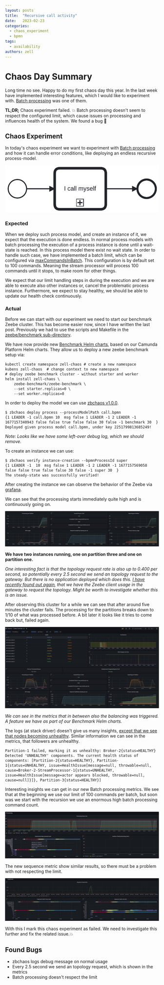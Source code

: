 ```yaml
---
layout: posts
title:  "Recursive call activity"
date:   2023-02-23
categories: 
  - chaos_experiment 
  - bpmn
tags:
  - availability
authors: zell
---
```


# Chaos Day Summary

Long time no see. Happy to do my first chaos day this year. In the last week have implemented interesting features, which I would like to experiment with.
[Batch processing](https://github.com/camunda/zeebe/issues/11416) was one of them.

**TL;DR;** Chaos experiment failed. :boom: Batch processing doesn't seem to respect the configured limit, which cause issues on processing and influences health of the system. We found a bug :muscle:

<!--truncate-->

## Chaos Experiment

In today's chaos experiment we want to experiment with [Batch processing](https://github.com/camunda/zeebe/issues/11416) and how it can handle error conditions, like deploying an endless recursive process-model.

![recursive process](call.png)

### Expected

When we deploy such process model, and create an instance of it, we expect that the execution is done endless. In normal process models with batch processing the execution of a process instance is done until a wait-state is reached. In this process model there exist no wait state. In order to handle such case, we have implemented a batch limit, which can be configured via [maxCommandsInBatch](https://github.com/camunda/zeebe/blob/main/dist/src/main/config/broker.standalone.yaml.template#L695). This configuration is by default set to 100 commands. Meaning the stream processor will process 100 commands until it stops, to make room for other things.

We expect that our limit handling steps in during the execution and we are able to execute also other instances or, cancel the problematic process instance. Furthermore, we expect to stay healthy, we should be able to update our health check continuously.

### Actual

Before we can start with our experiment we need to start our benchmark Zeebe cluster. This has become easier now, since I have written the last post. Previously we had to use the scripts and Makefile in the [zeebe/benchmark sub-directory](https://github.com/camunda/zeebe/tree/main/benchmarks/setup).

We have now provide new [Benchmark Helm charts](https://github.com/zeebe-io/benchmark-helm), based on our Camunda Platform Helm charts. They allow us to deploy a new zeebe benchmark setup via:

```shell
kubectl create namespace zell-chaos # create a new namespace
kubens zell-chaos  # change context to new namespace
# deploy zeebe benchmark cluster - without starter and worker
helm install zell-chaos \
    zeebe-benchmark/zeebe-benchmark \
    --set starter.replicas=0 \
    --set worker.replicas=0
```


In order to deploy the model we can use [zbchaos v1.0.0](https://github.com/zeebe-io/zeebe-chaos/releases/tag/zbchaos-v1.0.0).


```shell
$ zbchaos deploy process --processModelPath call.bpmn 
{1 LEADER -1 call.bpmn 10  msg false 1 LEADER -1 2 LEADER -1 1677157340943 false false true false false 30 false -1 benchmark 30  }
Deployed given process model call.bpmn, under key 2251799813685249!
```

*Note: Looks like we have some left-over debug log, which we should remove.*

To create an instance we can use:

```shell
$ zbchaos verify instance-creation --bpmnProcessId super
{1 LEADER -1  10  msg false 1 LEADER -1 2 LEADER -1 1677157569058 false false true false false 30 false -1 super 30  }
The steady-state was successfully verified!
```

After creating the instance we can observe the behavior of the Zeebe via [grafana](https://grafana.dev.zeebe.io/).

We can see that the processing starts immediately quite high and is continuously going on. 

![general](general.png)

**We have two instances running, one on partition three and one on partition one.**

_One interesting fact is that the topology request rate is also up to 0.400 per second, so potentially every 2.5 second we send an topology request to the gateway. But there is no application deployed which does this. [I have recently found out again](https://github.com/camunda/zeebe/pull/11599#discussion_r1109846523), that we have the Zeebe client usage in the gateway to request the topology. Might be worth to investigate whether this is an issue._

After observing this cluster for a while we can see that after around five minutes the cluster fails. The processing for the partitions breaks down to 1/10 of what was processed before. A bit later it looks like it tries to come back but, failed again.

![fail-general](fail-general.png)

_We can see in the metrics that in between also the balancing was triggered. A feature we have as part of our Benchmark Helm charts._

The logs (at stack driver) doesn't give us many insights, [except that we see that nodes becoming unhealthy](https://console.cloud.google.com/logs/query;query=resource.type%3D%22k8s_container%22%0Aresource.labels.project_id%3D%22zeebe-io%22%0Aresource.labels.location%3D%22europe-west1-b%22%0Aresource.labels.cluster_name%3D%22zeebe-cluster%22%0Aresource.labels.namespace_name%3D%22zell-chaos%22%0Alabels.k8s-pod%2Fapp%3D%22camunda-platform%22%0Alabels.k8s-pod%2Fapp_kubernetes_io%2Fcomponent%3D%22zeebe-broker%22%0Alabels.k8s-pod%2Fapp_kubernetes_io%2Finstance%3D%22zell-chaos%22%0Alabels.k8s-pod%2Fapp_kubernetes_io%2Fmanaged-by%3D%22Helm%22%0Alabels.k8s-pod%2Fapp_kubernetes_io%2Fname%3D%22zeebe%22%0Alabels.k8s-pod%2Fapp_kubernetes_io%2Fpart-of%3D%22camunda-platform%22;timeRange=2023-02-23T12:17:49.128812Z%2F2023-02-23T14:18:59.101Z;pinnedLogId=2023-02-23T13:13:40.945376476Z%2Fdr4gxdklsxtgx6h6;cursorTimestamp=2023-02-23T13:13:40.945376476Z?project=zeebe-io). Similar information we can see in the metrics, that followers are unhealthy.

```shell
Partition-1 failed, marking it as unhealthy: Broker-2{status=HEALTHY}
Detected 'UNHEALTHY' components. The current health status of components: [Partition-2{status=HEALTHY}, Partition-1{status=UNHEALTHY, issue=HealthIssue[message=null, throwable=null, cause=Broker-2-StreamProcessor-1{status=UNHEALTHY, issue=HealthIssue[message=actor appears blocked, throwable=null, cause=null]}]}, Partition-3{status=HEALTHY}]
```

Interesting insights we can get in our new Batch processing metrics. We see that at the beginning we use our limit of 100 commands per batch, but soon was we start with the recursion we use an enormous high batch processing command count.

![fail-batchprocessing.png](fail-batchprocessing.png)

The new sequence metric show similar results, so there must be a problem with not respecting the limit.

![sequencer](sequencer.png)

With this I mark this chaos experiment as failed. We need to investigate this further and fix the related issue.:boom:

## Found Bugs

* zbchaos logs debug message on normal usage
* Every 2.5 second we send an topology request, which is shown in the metrics
* Batch processing doesn't respect the limit
